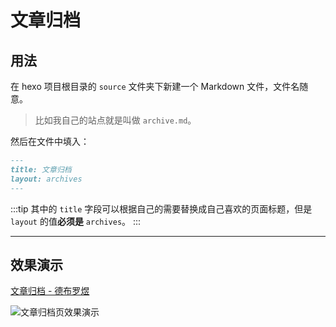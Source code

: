 # 文章归档

## 用法

在 hexo 项目根目录的 `source` 文件夹下新建一个 Markdown 文件，文件名随意。

> 比如我自己的站点就是叫做 `archive.md`。

然后在文件中填入：
```md
---
title: 文章归档
layout: archives
---
```

:::tip
其中的 `title` 字段可以根据自己的需要替换成自己喜欢的页面标题，但是 `layout` 的值**必须是** `archives`。
:::

***

## 效果演示

[文章归档 - 德布罗煜](https://kira.host/archive.html)

![文章归档页效果演示](/assets/img/archive.png)